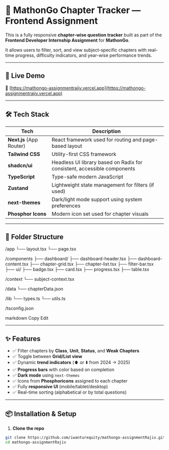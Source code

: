 # 📘 MathonGo Chapter Tracker — Frontend Assignment

This is a fully responsive **chapter-wise question tracker** built as part of the **Frontend Developer Internship Assignment** for **MathonGo**.

It allows users to filter, sort, and view subject-specific chapters with real-time progress, difficulty indicators, and year-wise performance trends.

---

## 🚀 Live Demo

🔗 [https://mathongo-assignmentrajiv.vercel.app](https://mathongo-assignmentrajiv.vercel.app)

---

## 🛠 Tech Stack

| Tech         | Description                                |
|--------------|--------------------------------------------|
| **Next.js** (App Router) | React framework used for routing and page-based layout |
| **Tailwind CSS** | Utility-first CSS framework |
| **shadcn/ui** | Headless UI library based on Radix for consistent, accessible components |
| **TypeScript** | Type-safe modern JavaScript |
| **Zustand** | Lightweight state management for filters (if used) |
| **next-themes** | Dark/light mode support using system preferences |
| **Phosphor Icons** | Modern icon set used for chapter visuals |

---

## 📁 Folder Structure
/app
└── layout.tsx
└── page.tsx

/components
├── dashboard/
├── dashboard-header.tsx
├── dashboard-content.tsx
├── chapter-grid.tsx
├── chapter-list.tsx
├── filter-bar.tsx
├── ui/
├── badge.tsx
├── card.tsx
├── progress.tsx
├── table.tsx

/context
└── subject-context.tsx

/data
└── chapterData.json

/lib
└── types.ts
└── utils.ts

/tsconfig.json

markdown
Copy
Edit


---

## ✨ Features

- ✅ Filter chapters by **Class**, **Unit**, **Status**, and **Weak Chapters**
- ✅ Toggle between **Grid/List view**
- ✅ Dynamic **trend indicators** (⬆️ or ⬇️ from 2024 → 2025)
- ✅ **Progress bars** with color based on completion
- ✅ **Dark mode** using `next-themes`
- ✅ Icons from **Phosphoricons** assigned to each chapter
- ✅ Fully **responsive UI** (mobile/tablet/desktop)
- ✅ Real-time sorting (alphabetical or by total questions)

---

## 📦 Installation & Setup

1. **Clone the repo**
```bash
git clone https://github.com/iwanturequity/mathongo-assignmentRajiv.git
cd mathongo-assignmentRajiv
